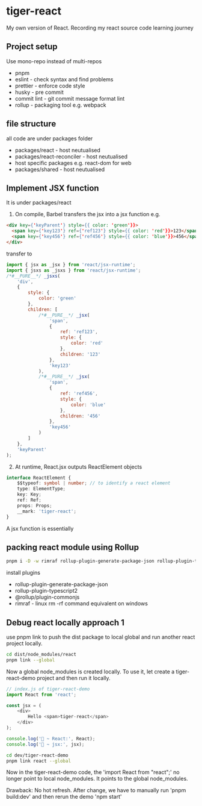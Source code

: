 # tiger-react

My own version of React. Recording my react source code learning journey

## Project setup

Use mono-repo instead of multi-repos

- pnpm
- eslint - check syntax and find problems
- prettier - enforce code style
- husky - pre commit
- commit lint - git commit message format lint
- rollup - packaging tool e.g. webpack

## file structure

all code are under packages folder

- packages/react - host neutualised
- packages/react-reconciler - host neutualised
- host specific packages e.g. react-dom for web
- packages/shared - host neutualised

## Implement JSX function

It is under packages/react

1. On compile, Barbel transfers the jsx into a jsx function e.g.

```html
<div key={'keyParent'} style={{ color: 'green'}}>
  <span key={'key123'} ref={'ref123'} style={{ color: 'red'}}>123</span>
  <span key={'key456'} ref={'ref456'} style={{ color: 'blue'}}>456</span>
</div>
```

transfer to

```javascript
import { jsx as _jsx } from 'react/jsx-runtime';
import { jsxs as _jsxs } from 'react/jsx-runtime';
/*#__PURE__*/ _jsxs(
	'div',
	{
		style: {
			color: 'green'
		},
		children: [
			/*#__PURE__*/ _jsx(
				'span',
				{
					ref: 'ref123',
					style: {
						color: 'red'
					},
					children: '123'
				},
				'key123'
			),
			/*#__PURE__*/ _jsx(
				'span',
				{
					ref: 'ref456',
					style: {
						color: 'blue'
					},
					children: '456'
				},
				'key456'
			)
		]
	},
	'keyParent'
);
```

2. At runtime, React.jsx outputs ReactElement objects

```typescript
interface ReactElement {
	$$typeof: symbol | number; // to identify a react element
	type: ElementType;
	key: Key;
	ref: Ref;
	props: Props;
	__mark: 'tiger-react';
}
```

A jsx function is essentially

## packing react module using Rollup

```bash
pnpm i -D -w rimraf rollup-plugin-generate-package-json rollup-plugin-typescript2 @rollup/plugin-commonjs
```

install plugins

- rollup-plugin-generate-package-json
- rollup-plugin-typescript2
- @rollup/plugin-commonjs
- rimraf - linux rm -rf command equivalent on windows

## Debug react locally approach 1

use pnpm link to push the dist package to local global and run another react project locally.

```bash
cd dist/node_modules/react
pnpm link --global
```

Now a global node_modules is created locally. To use it, let create a tiger-react-demo project and then run it locally.

```javascript
// index.js of tiger-react-demo
import React from 'react';

const jsx = (
	<div>
		Hello <span>tiger-react</span>
	</div>
);

console.log('🐯 ~ React:', React);
console.log('🐯 ~ jsx:', jsx);
```

```bash
cd dev/tiger-react-demo
pnpm link react --global
```

Now in the tiger-react-demo code, the 'import React from "react";' no longer point to local node_modules. It points to the global node_modules.

Drawback: No hot refresh. After change, we have to manually run 'pnpm build:dev' and then rerun the demo 'npm start'
